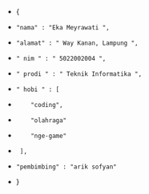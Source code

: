 + {
+     "nama" : "Eka Meyrawati ",
+     "alamat" : " Way Kanan, Lampung ",
+     " nim " : " 5022002004 ",
+     " prodi " : " Teknik Informatika ",
+     " hobi " : [
+         "coding",
+         "olahraga"
+         "nge-game"
+      ],
+     "pembimbing" : "arik sofyan"
+ }
